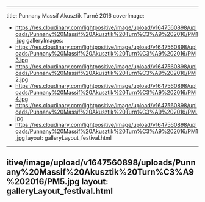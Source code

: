 
---
title: Punnany Massif Akusztik Turné 2016
coverImage:
  - https://res.cloudinary.com/lightpositive/image/upload/v1647560898/uploads/Punnany%20Massif%20Akusztik%20Turn%C3%A9%202016/PM1.jpg
galleryImages:
   - https://res.cloudinary.com/lightpositive/image/upload/v1647560898/uploads/Punnany%20Massif%20Akusztik%20Turn%C3%A9%202016/PM3.jpg
   - https://res.cloudinary.com/lightpositive/image/upload/v1647560898/uploads/Punnany%20Massif%20Akusztik%20Turn%C3%A9%202016/PM2.jpg
   - https://res.cloudinary.com/lightpositive/image/upload/v1647560898/uploads/Punnany%20Massif%20Akusztik%20Turn%C3%A9%202016/PM4.jpg
   - https://res.cloudinary.com/lightpositive/image/upload/v1647560898/uploads/Punnany%20Massif%20Akusztik%20Turn%C3%A9%202016/PM.jpg
   - https://res.cloudinary.com/lightpositive/image/upload/v1647560898/uploads/Punnany%20Massif%20Akusztik%20Turn%C3%A9%202016/PM1.jpg
layout: galleryLayout_festival.html
---
itive/image/upload/v1647560898/uploads/Punnany%20Massif%20Akusztik%20Turn%C3%A9%202016/PM5.jpg
layout: galleryLayout_festival.html
---
